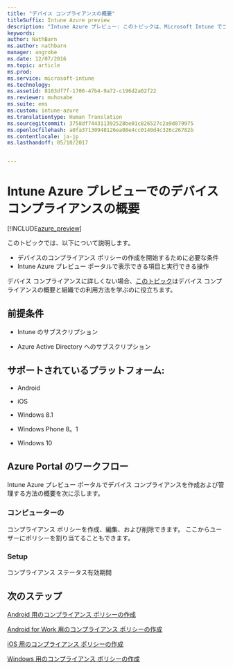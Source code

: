 ```yaml
---
title: "デバイス コンプライアンスの概要"
titleSuffix: Intune Azure preview
description: "Intune Azure プレビュー: このトピックは、Microsoft Intune でコンプライアンス ポリシーを作成するために必要な前提条件を理解するのに役立ちます"
keywords: 
author: NathBarn
ms.author: nathbarn
manager: angrobe
ms.date: 12/07/2016
ms.topic: article
ms.prod: 
ms.service: microsoft-intune
ms.technology: 
ms.assetid: 8103df7f-1700-47b4-9a72-c196d2a02f22
ms.reviewer: muhosabe
ms.suite: ems
ms.custom: intune-azure
ms.translationtype: Human Translation
ms.sourcegitcommit: 3758df744311392528be01c826527c2a9d879975
ms.openlocfilehash: a0fa37130948126ea08e4cc0140d4c326c26782b
ms.contentlocale: ja-jp
ms.lasthandoff: 05/10/2017


---
```


# <a name="get-started-with-device-compliance-in-intune-azure-preview"></a>Intune Azure プレビューでのデバイス コンプライアンスの概要


[!INCLUDE[azure_preview](../includes/azure_preview.md)]

このトピックでは、以下について説明します。 

- デバイスのコンプライアンス ポリシーの作成を開始するために必要な条件
- Intune Azure プレビュー ポータルで表示できる項目と実行できる操作 

デバイス コンプライアンスに詳しくない場合、[このトピック](what-is-device-compliance.md)はデバイス コンプライアンスの概要と組織での利用方法を学ぶのに役立ちます。

##  <a name="pre-requisites"></a>前提条件

-   Intune のサブスクリプション

-   Azure Active Directory へのサブスクリプション

##  <a name="supported-platforms"></a>サポートされているプラットフォーム:

-   Android

-   iOS

-   Windows 8.1

-   Windows Phone 8。1

-   Windows 10

##  <a name="azure-portal-workflow"></a>Azure Portal のワークフロー

Intune Azure プレビュー ポータルでデバイス コンプライアンスを作成および管理する方法の概要を次に示します。

<!---### Overview

When you choose the **Set device compliance** workload, the blade opens with an  **Overview** section that displays a summary view of your compliance policies that you have created and the status of the devices they have been applied to. If you
don’t have any policies configured yet, the overview will just include the various reports but with no data.--->

### <a name="manage"></a>コンピューターの

コンプライアンス ポリシーを作成、編集、および削除できます。 ここからユーザーにポリシーを割り当てることもできます。

<!---### Monitor

This section is a detailed view of what you see in the **Overview**. A list of all the reports are displayed in this section and you can interactively drill down through each of these reports.--->

### <a name="setup"></a>Setup

コンプライアンス ステータス有効期間

##  <a name="next-steps"></a>次のステップ
[Android 用のコンプライアンス ポリシーの作成](create-a-compliance-policy-for-android.md)

[Android for Work 用のコンプライアンス ポリシーの作成](create-a-compliance-policy-for-android-for-work.md)

[iOS 用のコンプライアンス ポリシーの作成](create-a-compliance-policy-for-ios.md)

[Windows 用のコンプライアンス ポリシーの作成](create-a-compliance-policy-for-windows.md)

